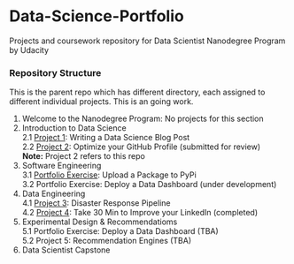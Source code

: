 # Data-Science-Portfolio
Projects and coursework repository for Data Scientist Nanodegree Program by Udacity

### Repository Structure
This is the parent repo which has different directory, each assigned to different individual projects. This is an going work. 

1. Welcome to the Nanodegree Program: No projects for this section
2. Introduction to Data Science  
  2.1 [Project 1](https://github.com/rezaabdullah/data_science_portfolio/tree/master/Project_1): Writing a Data Science Blog Post  
  2.2 [Project 2](https://github.com/rezaabdullah/data_science_portfolio): Optimize your GitHub Profile (submitted for review)  
  **Note:** Project 2 refers to this repo
3. Software Engineering  
  3.1 [Portfolio Exercise](https://github.com/rezaabdullah/data_science_portfolio/tree/master/Package_Portfolio): Upload a Package to PyPi  
  3.2 Portfolio Exercise: Deploy a Data Dashboard (under development)  
4. Data Engineering  
  4.1 [Project 3](https://github.com/rezaabdullah/data_science_portfolio/tree/master/disaster_response_pipeline): Disaster Response Pipeline  
  4.2 [Project 4](https://www.linkedin.com/in/airreza): Take 30 Min to Improve your LinkedIn (completed)  
5. Experimental Design & Recommendatioms  
  5.1 Portfolio Exercise: Deploy a Data Dashboard (TBA)  
  5.2 Project 5: Recommendation Engines (TBA)  
6. Data Scientist Capstone  